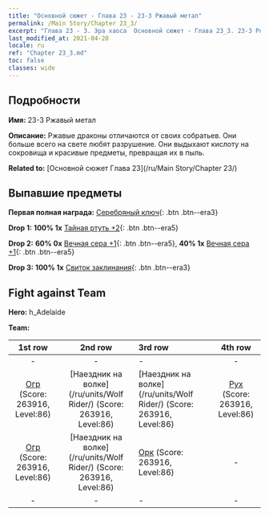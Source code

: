 ```yaml
---
title: "Основной сюжет - Глава 23 - 23-3 Ржавый метал"
permalink: /Main Story/Chapter 23_3/
excerpt: "Глава 23 - 3. Эра хаоса  Основной сюжет - Глава 23_3. 23-3 Ржавый метал"
last_modified_at: 2021-04-28
locale: ru
ref: "Chapter 23_3.md"
toc: false
classes: wide
---
```


## Подробности

 **Имя:** 23-3 Ржавый метал

 **Описание:** Ржавые драконы отличаются от своих собратьев. Они больше всего на свете любят разрушение. Они выдыхают кислоту на сокровища и красивые предметы, превращая их в пыль.

 **Related to:** [Основной сюжет Глава 23](/ru/Main Story/Chapter 23/)

## Выпавшие предметы

 **Первая полная награда:** [Серебряный ключ](/ItemsRU/con_693/){: .btn .btn--era3}

 **Drop 1:** **100% 1x** [Тайная ртуть +2](/ItemsRU/mat_77/){: .btn .btn--era5}

 **Drop 2:** **60% 0x** [Вечная сера +1](/ItemsRU/mat_71/){: .btn .btn--era5}, **40% 1x** [Вечная сера +1](/ItemsRU/mat_71/){: .btn .btn--era5}

 **Drop 3:** **100% 1x** [Свиток заклинания](/ItemsRU/con_694/){: .btn .btn--era3}


## Fight against Team
 **Hero:** h_Adelaide

 **Team:**


  | 1st row | 2nd row | 3rd row | 4th row |
  |:----:|:----:|:----|:----:|
  | - | - | - | - |
  | [Огр](/ru/units/Ogre/) (Score: 263916, Level:86)  | [Наездник на волке](/ru/units/Wolf Rider/) (Score: 263916, Level:86)  | [Наездник на волке](/ru/units/Wolf Rider/) (Score: 263916, Level:86)  | [Рух](/ru/units/Roc/) (Score: 263916, Level:86)  |
  | [Огр](/ru/units/Ogre/) (Score: 263916, Level:86)  | [Наездник на волке](/ru/units/Wolf Rider/) (Score: 263916, Level:86)  | [Орк](/ru/units/Orc/) (Score: 263916, Level:86)  | - |
  | - | - | - | - |


